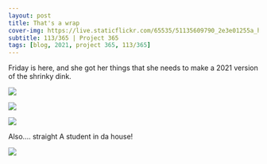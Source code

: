 ```yaml
---
layout: post
title: That's a wrap
cover-img: https://live.staticflickr.com/65535/51135609790_2e3e01255a_h.jpg
subtitle: 113/365 | Project 365
tags: [blog, 2021, project 365, 113/365]
---
```

<style>
  .intro-header.big-img {
    background-position:center 
  }
</style>
Friday is here, and she got her things that she needs to make a 2021 version of the shrinky dink.
<p class="post-img-wrap">
  <img src="https://live.staticflickr.com/65535/51134714078_4ecd45a8ca_h.jpg">
</p>
<p class="post-img-wrap">
  <img src="https://live.staticflickr.com/65535/51135466675_13d98f3eb4_h.jpg">
</p>
<p class="post-img-wrap">
  <img src="https://live.staticflickr.com/65535/51135466625_2489795ea5_h.jpg">
</p>
Also.... straight A student in da house!
<p class="post-img-wrap">
  <img src="https://live.staticflickr.com/65535/51135609790_2e3e01255a_h.jpg">
</p>

